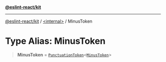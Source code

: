 [**@eslint-react/kit**](../../README.md)

***

[@eslint-react/kit](../../README.md) / [\<internal\>](../README.md) / MinusToken

# Type Alias: MinusToken

> **MinusToken** = [`PunctuationToken`](../interfaces/PunctuationToken.md)\<[`MinusToken`](../enumerations/SyntaxKind.md#minustoken)\>
